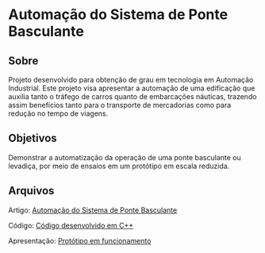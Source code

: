 # Automação do Sistema de Ponte Basculante

## Sobre

Projeto desenvolvido para obtenção de grau em tecnologia em Automação Industrial.
Este projeto visa apresentar a automação de uma edificação que auxilia tanto o tráfego de carros quanto de embarcações náuticas, trazendo assim benefícios tanto para o transporte de mercadorias como para redução no tempo de viagens.

## Objetivos

Demonstrar a automatização da operação de uma ponte basculante ou levadiça, por meio de ensaios em um protótipo em escala reduzida.

## Arquivos
Artigo: [Automação do Sistema de Ponte Basculante](https://github.com/thainasouza0/TccAutomacaoSistemaPonteBasculante/blob/main/artigo_ponte.pdf)

Código: [Código desenvolvido em C++](https://github.com/thainasouza0/TccAutomacaoSistemaPonteBasculante/blob/main/codigo_ponte.ino)

Apresentação: [Protótipo em funcionamento](https://drive.google.com/file/d/1LFW1cCsHz9DPLVYTeU6E9sAh6hcq4x6o/view?usp=share_link)
